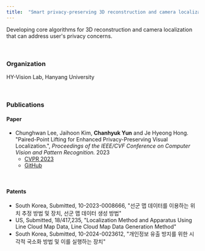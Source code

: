 ```yaml
---
title:  "Smart privacy-preserving 3D reconstruction and camera localization (2022.03 - 2024.02)"
---
```


  
Developing core algorithms for 3D reconstruction and camera localization that can address user's privacy concerns.
  
<br/>

### Organization  
HY-Vision Lab, Hanyang University  

<br/>

### Publications  
  
#### Paper  
* Chunghwan Lee, Jaihoon Kim, **Chanhyuk Yun** and Je Hyeong Hong. "Paired-Point Lifting for Enhanced Privacy-Preserving Visual Localization.", *Proceedings of the IEEE/CVF Conference on Computer Vision and Pattern Recognition.* 2023  
  + [CVPR 2023](https://openaccess.thecvf.com/content/CVPR2023/html/Lee_Paired-Point_Lifting_for_Enhanced_Privacy-Preserving_Visual_Localization_CVPR_2023_paper.html)  
  + [GitHub](https://github.com/Fusroda-h/ppl)
  
<br/>
  
#### Patents  
* South Korea, Submitted, 10-2023-0008666, "선군 맵 데이터를 이용하는 위치 추정 방법 및 장치, 선군 맵 데이터 생성 방법"  
* US, Submitted, 18/417,235, "Localization Method and Apparatus Using Line Cloud Map Data, Line Cloud Map Data Generation Method"  
* South Korea, Submitted, 10-2024-0023612, "개인정보 유출 방지를 위한 시각적 국소화 방법 및 이를 실행하는 장치"
